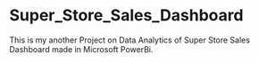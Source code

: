 # Super_Store_Sales_Dashboard
This is my another Project on Data Analytics of Super Store Sales Dashboard made in Microsoft PowerBi.
